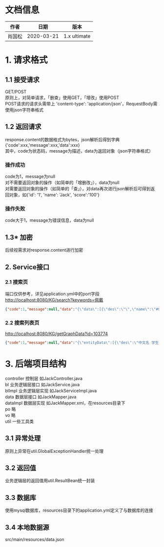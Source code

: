 # 文档信息
| 作者   | 日期       | 版本 |
| ------ | ---------- | ---- |
| 肖国松 | 2020-03-21 | 1.x ultimate |

# 1. 请求格式
## 1.1 接受请求
GET/POST   
原则上，对简单请求，「删查」使用GET，「增改」使用POST  
POST请求的请求头需带上 'content-type': 'application/json'，RequestBody需使用json字符串格式  
## 1.2 返回请求
response.content的数据格式为bytes，json解析后得到字典  
{'code':xxx,'message':xxx,'data':xxx}  
其中，code为状态码，message为描述，data为返回对象（json字符串格式）  
### 操作成功
code为1，message为null  
对不需要返回对象的操作（如简单的「增删改」），data为null  
对需要返回对象的操作（如简单的「查」），对data再次进行json解析后可得到返回对象，如{'id': '1', 'name': 'Jack', 'score':'100'}  
### 操作失败
code大于1，message为错误信息，data为null  
## 1.3* 加密
后续视需求对response.content进行加密

## 2. Service接口
### 2.1 搜索页
端口仅供参考，详见application.yml中的port字段  
<http://localhost:8080/KG/search?keywords=佩戴>  
```json
{"code":1,"message":null,"data":"{\"data\":[{\"des\":\"\",\"name\":\"#佩戴口罩\",\"id\":\"87704\"},{\"des\":\"\",\"name\":\"#尽量选择步行或自驾车外出或去医院。在路上和医院时，人与人之间尽可能保持距离，并全程佩戴口罩和手套。\",\"id\":\"88117\"},{\"des\":\"\",\"name\":\"#老人出现发热、咳嗽等可疑症状时，应自我隔离，避免与其他人员近距离接触。由医护人员对其健康状况进行评估，视病情状况送至医疗机构就诊，送医途中应佩戴口罩，尽量避免乘坐公共交通工具。\",\"id\":\"88933\"},{\"des\":\"\",\"name\":\"#不建议有慢性肺病、心脏病的老人佩戴N95/KN95口罩。\",\"id\":\"89749\"},{\"des\":\"\",\"name\":\"#有慢性肺病、心脏病的老人避免佩戴N95/KN95口罩。\",\"id\":\"89834\"},{\"des\":\"\",\"name\":\"#不要带孩子去人多的地方，外出一定要给孩子佩戴口罩，回家后要及时更换衣物并洗手。\",\"id\":\"91477\"},{\"des\":\"\",\"name\":\"#工作时建议佩戴口罩和手套。\",\"id\":\"92071\"},{\"des\":\"\",\"name\":\"#佩戴口罩和手套\",\"id\":\"92173\"},{\"des\":\"\",\"name\":\"#在工作区和休息区，减少与工友交流，采取手势或者其他形体语言示意对方；若必须交流时，则双方佩戴口罩并保持最少 1米以上的距离。\",\"id\":\"92775\"},{\"des\":\"\",\"name\":\"#上门服务时要注意佩戴口罩和手套等。\",\"id\":\"94390\"},{\"des\":\"\",\"name\":\"#佩戴口罩、手套\",\"id\":\"94492\"},{\"des\":\"\",\"name\":\"#下水道维修工人要佩戴口罩、手套、护目镜\",\"id\":\"95801\"},{\"des\":\"\",\"name\":\"#在垃圾清理过程中，对垃圾收运工具进行消毒，佩戴口罩、手套，尽量不用手触碰眼、口、鼻等处。\",\"id\":\"97515\"},{\"des\":\"\",\"name\":\"#前往医院的路上，全程佩戴口罩。如果条件容许，路上打开车窗。\",\"id\":\"97110\"},{\"des\":\"\",\"name\":\"#就医路上佩戴口罩\",\"id\":\"97212\"},{\"des\":\"\",\"name\":\"#康复训练过程中佩戴口罩，注意安全。\",\"id\":\"97720\"},{\"des\":\"\",\"name\":\"#出门时佩戴口罩，注意保暖和手卫生\",\"id\":\"97824\"},{\"des\":\"\",\"name\":\"#就医期间佩戴口罩，应尽量缩短在医院逗留的时间。\",\"id\":\"97927\"},{\"des\":\"\",\"name\":\"#去往工作场所路上应佩戴口罩，各人之间保持一定距离。\",\"id\":\"98334\"},{\"des\":\"\",\"name\":\"#工作路上佩戴口罩\",\"id\":\"98419\"},{\"des\":\"\",\"name\":\"#工作场所多人一起工作时，每人应佩戴口罩。\",\"id\":\"98521\"},{\"des\":\"\",\"name\":\"#多人工作时佩戴口罩\",\"id\":\"98723\"},{\"des\":\"\",\"name\":\"#日常出行时佩戴口罩，外出期间不乱扔垃圾，不随地吐痰，打喷嚏时用纸巾遮住口鼻，或采用肘臂遮挡，尽量与他人保持一定距离，不到人群密集场所活动。外出返回后手卫生。\",\"id\":\"99133\"},{\"des\":\"\",\"name\":\"#日常出行佩戴口罩，注意个人和公共卫生\",\"id\":\"99235\"},{\"des\":\"\",\"name\":\"#在接待访客、审讯嫌疑人时，全程佩戴口罩，并要求访客、嫌疑人佩戴口罩。\",\"id\":\"100137\"},{\"des\":\"\",\"name\":\"#接待、审讯时佩戴口罩\",\"id\":\"100238\"},{\"des\":\"\",\"name\":\"#参加案情会议时，全程佩戴口罩\",\"id\":\"100850\"},{\"des\":\"\",\"name\":\"#在入户调查、设卡检查等外出执勤时应佩戴口罩。\",\"id\":\"101777\"},{\"des\":\"\",\"name\":\"#外出执勤时应佩戴口罩\",\"id\":\"101778\"},{\"des\":\"\",\"name\":\"#在教室、图书馆、食堂、宿舍等人员密集场所应佩戴口罩，尽量少参加群体性聚集性活动。\",\"id\":\"103077\"},{\"des\":\"\",\"name\":\"#佩戴口罩，减少聚集性活动\",\"id\":\"103179\"},{\"des\":\"\",\"name\":\"#外出前往公共场所、乘坐公共交通工具时，应佩戴口罩。\",\"id\":\"105797\"},{\"des\":\"\",\"name\":\"#在社区门口、楼梯口等处张贴告示，提醒居民加强通风、勤洗手、外出注意佩戴口罩等，也可通过短信、社区公众号等进行宣传。\",\"id\":\"107713\"},{\"des\":\"\",\"name\":\"#诊疗环境应通风良好，并常规进行物体表面及地面的消毒，每天2次。发现疑似或确诊患者，立即为患者佩戴口罩，及时转送发热门诊或隔离病区，及时进行终末消毒并做好记录；通知该患者就诊过的有关科室如放射科、化验室等，做好相应的消毒工作。\",\"id\":\"108823\"},{\"des\":\"\",\"name\":\"#从业人员工作过程中必须佩戴口罩，与他人交流时保持安全距离；做好每日健康监测，出现可疑症状时立即前往定点医疗机构就医。\",\"id\":\"110251\"},{\"des\":\"\",\"name\":\"#顾客乘坐厢式电梯时应佩戴口罩，尽量避免直接接触梯内设施。\",\"id\":\"110742\"},{\"des\":\"\",\"name\":\"#可通过视频滚动播放或在超市入口处、楼梯口、电梯间等显著位置处张贴告示，提醒工作人员和顾客注意佩戴口罩、回家后注意洗手等。\",\"id\":\"111458\"},{\"des\":\"\",\"name\":\"#收银员、理货员、保安等要佩戴口罩、经常洗手。\",\"id\":\"112971\"},{\"des\":\"\",\"name\":\"#在显著位置张贴告示，提醒客户办理业务时要佩戴口罩。\",\"id\":\"113481\"},{\"des\":\"\",\"name\":\"#从业人员工作过程中佩戴口罩，有条件的可以佩戴护目镜，工作服定期洗涤、消毒；与他人交流时保持安全距离。\",\"id\":\"115793\"},{\"des\":\"\",\"name\":\"#经营场所应在场所门口设置顾客体温测量点，体温正常方可进入。顾客进入商场应佩戴口罩，人与人之间保持安全距离。\",\"id\":\"115997\"},{\"des\":\"\",\"name\":\"#工作人员应体温正常，无发热咳嗽等症状，并佩戴口罩。\",\"id\":\"117813\"},{\"des\":\"\",\"name\":\"#在办公室工作时，所有人员需要佩戴口罩。\",\"id\":\"117510\"},{\"des\":\"\",\"name\":\"#办公期间佩戴口罩\",\"id\":\"117712\"},{\"des\":\"\",\"name\":\"#办公室内的工作人员谈话交流要佩戴口罩并保持至少 1 米的安全距离。\",\"id\":\"117714\"},{\"des\":\"\",\"name\":\"#公用电话接听时要佩戴口罩，接听电话前后需要对听筒擦拭消毒。\",\"id\":\"118122\"},{\"des\":\"\",\"name\":\"#传递文件或物品的前后都要洗手，传递时都要佩戴口罩。对于负责收发文件或其他用品频繁的工作人员，应佩戴口罩和手套。\",\"id\":\"118327\"},{\"des\":\"\",\"name\":\"#应为职工配备口罩，指导职工正确佩戴口罩、做好口罩的定期更换和使用后口罩的正确处理。\",\"id\":\"118734\"},{\"des\":\"\",\"name\":\"#为工作人员配备口罩，未佩戴口罩的工作人员禁止乘坐班车或进入单位。\",\"id\":\"120247\"},{\"des\":\"\",\"name\":\"#建立探访登记制度，如探访人员有新冠肺炎可疑症状，应拒绝其探访。所有外来探访人员应佩戴口罩。\",\"id\":\"122178\"},{\"des\":\"\",\"name\":\"#乘客、乘务员和驾驶员佩戴口罩，乘客保持安静、减少交流，打喷嚏时用纸巾遮住口鼻，或采用肘臂遮挡等。\",\"id\":\"127707\"},{\"des\":\"\",\"name\":\"#佩戴口罩注意遮挡\",\"id\":\"127809\"},{\"des\":\"\",\"name\":\"#乘客、乘务员佩戴口罩，乘客保持安静、减少交流，打喷嚏时用纸巾遮住口鼻，或采用肘臂遮挡等。\",\"id\":\"128322\"},{\"des\":\"\",\"name\":\"#乘客、船舶工作人员佩戴口罩，乘客保持安静、减少交流，打喷嚏时用纸巾遮住口鼻，或采用肘臂遮挡等。\",\"id\":\"129733\"},{\"des\":\"\",\"name\":\"#客舱乘务员佩戴口罩，可携带含醇类消毒湿巾。乘客佩戴口罩，保持安静、减少交流，打喷嚏时用纸巾遮住口鼻，或采用肘臂遮挡等。\",\"id\":\"131450\"},{\"des\":\"\",\"name\":\"#乘客、与乘客接触的城市轨道交通运营服务人员佩戴口罩，乘客保持安静、减少交流，打喷嚏时用纸巾遮住口鼻，或采用肘臂遮挡等。\",\"id\":\"133777\"},{\"des\":\"\",\"name\":\"#司机佩戴口罩，提醒车上的乘客佩戴口罩并减少交流，打喷嚏时用纸巾遮住口鼻，或采用肘臂遮挡等。\",\"id\":\"134578\"}]}"}
```
### 2.2 搜索列表页
<http://localhost:8080/KG/getGraphData?id=103774>  
```json
{"code":1,"message":null,"data":"{\"entityData\":[{\"des\":\"中文名 学生预防措施10\\n英文名 Student_Protection_10\\n\",\"name\":\"R3011010\",\"id\":\"153177\"},{\"des\":\"\",\"name\":\"#发现自己出现发热、咳嗽等可疑症状\",\"id\":\"103772\"},{\"des\":\"中文名 学生预防措施11\\n英文名 Student_Protection_11\\n\",\"name\":\"R3011011\",\"id\":\"153278\"},{\"des\":\"中文名 学生\\n\",\"name\":\"R10105\",\"id\":\"144183\"},{\"des\":\"中文名 学生预防措施1\\n英文名 Student_Protection_1\\n\",\"name\":\"R3011001\",\"id\":\"152258\"},{\"des\":\"中文名 学生预防措施8\\n英文名 Student_Protection_8\\n\",\"name\":\"R3011008\",\"id\":\"152972\"},{\"des\":\"中文名 学生预防措施7\\n英文名 Student_Protection_7\\n\",\"name\":\"R3011007\",\"id\":\"152778\"},{\"des\":\"\",\"name\":\"#如果发现自己出现发热、咳嗽等可疑症状时，需及时通知学校并就医。\",\"id\":\"103774\"},{\"des\":\"\",\"name\":\"#特殊情况及时通知学校\",\"id\":\"103877\"},{\"des\":\"中文名 学生预防措施9\\n英文名 Student_Protection_9\\n\",\"name\":\"R3011009\",\"id\":\"153074\"}],\"link\":[{\"name\":\"173778\",\"id\":\"205587\",\"source\":\"153177\",\"target\":\"144183\"},{\"name\":\"175191\",\"id\":\"205383\",\"source\":\"153177\",\"target\":\"103774\"},{\"name\":\"175089\",\"id\":\"205485\",\"source\":\"153177\",\"target\":\"103877\"},{\"name\":\"175293\",\"id\":\"205281\",\"source\":\"153177\",\"target\":\"103772\"},{\"name\":\"173778\",\"id\":\"202571\",\"source\":\"152258\",\"target\":\"144183\"},{\"name\":\"173778\",\"id\":\"205179\",\"source\":\"153074\",\"target\":\"144183\"},{\"name\":\"173778\",\"id\":\"205893\",\"source\":\"153278\",\"target\":\"144183\"},{\"name\":\"173778\",\"id\":\"204873\",\"source\":\"152972\",\"target\":\"144183\"},{\"name\":\"173778\",\"id\":\"204074\",\"source\":\"152778\",\"target\":\"144183\"}],\"propertyData\":[{\"des\":\"中文名 适用人群\\n英文名 Applicable people\\n定义域 C3\\n值域 C1\\n\",\"name\":\"P019\",\"id\":\"173778\"},{\"des\":\"中文名 前提条件\\n定义域 C3\\n值域 Thing\\n\",\"name\":\"P5\",\"id\":\"175293\"},{\"des\":\"中文名 措施描述\\n定义域 C3\\n值域 String\\n\",\"name\":\"P42\",\"id\":\"175191\"},{\"des\":\"中文名 措施主题\\n定义域 C3\\n值域 String\\n\",\"name\":\"P41\",\"id\":\"175089\"}]}"}
```

# 3. 后端项目结构
controller 控制层 如JackController.java  
bl 业务逻辑层接口 如JackService.java  
blImpl 业务逻辑层实现 如JackServiceImpl.java  
data 数据层接口 如JackMapper.java  
dataImpl 数据层实现 如JackMapper.xml，在resources目录下  
po 略  
vo 略  
util 一些工具类  

## 3.1 异常处理
原则上异常在util.GlobalExceptionHandler统一处理  
## 3.2 返回值
业务逻辑层的返回值用util.ResultBean统一封装
## 3.3 数据库
使用mysql数据库，resources目录下的application.yml定义了与数据库的连接
## 3.4 本地数据源
src/main/resources/data.json
